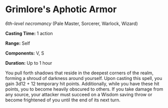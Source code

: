 # Grimlore's Aphotic Armor
*6th-level necromancy* (Pale Master, Sorcerer, Warlock, Wizard)

**Casting Time:** 1 action

**Range:** Self

**Components:** V, S

**Duration:** Up to 1 hour

You pull forth shadows that reside in the deepest corners of the realm, forming a shroud of darkness around yourself. Upon casting this spell, you gain 3d12 + 12 temporary hit points. Additionally, while you have these hit points, you to become heavily obscured to others. If you take damage from any source, your attacker must succeed on a Wisdom saving throw or become frightened of you until the end of its next turn.
